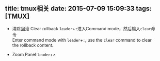 title: tmux相关
date: 2015-07-09 15:09:33
tags: [TMUX]
---

- 清除回滚 Clear rollback
    `leader`+`:`进入Command mode，然后输入`clear`命令  
    Enter command mode with `leader`+`:`, use the `clear` command to clear the rollback content.
<!-- more -->
- Zoom Panel
    `leader`+`z`
